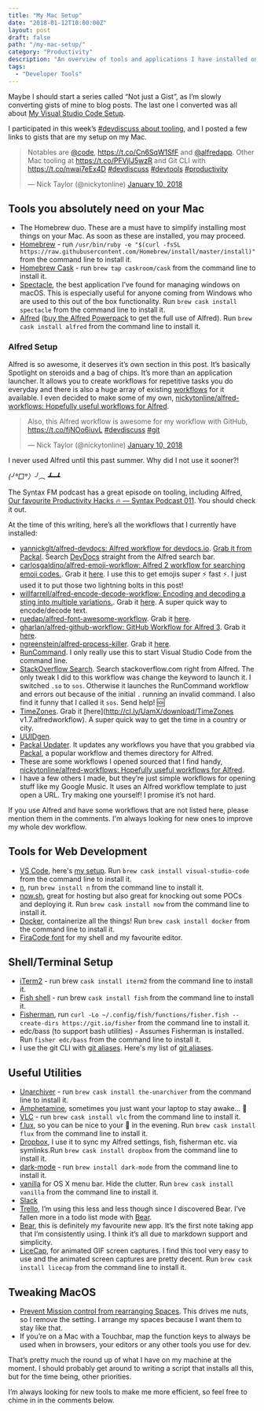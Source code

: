 ```yaml
---
title: "My Mac Setup"
date: "2018-01-12T10:00:00Z"
layout: post
draft: false
path: "/my-mac-setup/"
category: "Productivity"
description: "An overview of tools and applications I have installed on my Mac."
tags:
  - "Developer Tools"
---
```


Maybe I should start a series called “Not just a Gist”, as I’m slowly converting gists of mine to blog posts. The last one I converted was all about [My Visual Studio Code Setup](https://www.iamdeveloper.com/my-visual-studio-code-setup).

I participated in this week’s [#devdiscuss about tooling](https://twitter.com/ThePracticalDev/status/950910573369229313), and I posted a few links to gists that are my setup on my Mac.

<blockquote class="twitter-tweet" data-lang="en"><p lang="en" dir="ltr">Notables are <a href="https://twitter.com/code?ref_src=twsrc%5Etfw">@code</a>, <a href="https://t.co/Cn6SqW1SfF">https://t.co/Cn6SqW1SfF</a> and <a href="https://twitter.com/alfredapp?ref_src=twsrc%5Etfw">@alfredapp</a>. Other Mac tooling at <a href="https://t.co/PFVjlJ5wzR">https://t.co/PFVjlJ5wzR</a> and Git CLI with <a href="https://t.co/nwai7eEx4D">https://t.co/nwai7eEx4D</a> <a href="https://twitter.com/hashtag/devdiscuss?src=hash&amp;ref_src=twsrc%5Etfw">#devdiscuss</a> <a href="https://twitter.com/hashtag/devtools?src=hash&amp;ref_src=twsrc%5Etfw">#devtools</a> <a href="https://twitter.com/hashtag/productivity?src=hash&amp;ref_src=twsrc%5Etfw">#productivity</a></p>&mdash; Nick Taylor (@nickytonline) <a href="https://twitter.com/nickytonline/status/950912727622529024?ref_src=twsrc%5Etfw">January 10, 2018</a></blockquote>

## Tools you absolutely need on your Mac

* The Homebrew duo. These are a must have to simplify installing most things on your Mac. As soon as these are installed, you may proceed.
* [Homebrew](https://brew.sh) - run `/usr/bin/ruby -e "$(curl -fsSL https://raw.githubusercontent.com/Homebrew/install/master/install)"` from the command line to install it.
* [Homebrew Cask](https://caskroom.github.io) - run `brew tap caskroom/cask` from the command line to install it.
* [Spectacle](https://www.spectacleapp.com), the best application I’ve found for managing windows on macOS. This is especially useful for anyone coming from Windows who are used to this out of the box functionality. Run `brew cask install spectacle` from the command line to install it.
* [Alfred](https://www.alfredapp.com) ([buy the Alfred Powerpack](https://www.alfredapp.com/powerpack/buy/) to get the full use of Alfred). Run `brew cask install alfred` from the command line to install it.

### Alfred Setup

Alfred is so awesome, it deserves it’s own section in this post. It’s basically Spotlight on steroids and a bag of chips. It’s more than an application launcher. It allows you to create workflows for repetitive tasks you do everyday and there is also a huge array of existing [workflows](https://www.alfredapp.com/workflows/) for it available. I even decided to make some of my own, [nickytonline/alfred-workflows: Hopefully useful workflows for Alfred](https://github.com/nickytonline/alfred-workflows).

<blockquote class="twitter-tweet" data-lang="en"><p lang="en" dir="ltr">Also, this Alfred workflow is awesome for my workflow with GitHub, <a href="https://t.co/fjNOo6iuvL">https://t.co/fjNOo6iuvL</a> <a href="https://twitter.com/hashtag/devdiscuss?src=hash&amp;ref_src=twsrc%5Etfw">#devdiscuss</a> <a href="https://twitter.com/hashtag/git?src=hash&amp;ref_src=twsrc%5Etfw">#git</a></p>&mdash; Nick Taylor (@nickytonline) <a href="https://twitter.com/nickytonline/status/950915346596327424?ref_src=twsrc%5Etfw">January 10, 2018</a></blockquote>

I never used Alfred until this past summer. Why did I not use it sooner?!

*(╯°□°）╯︵ ┻━┻*

The Syntax FM podcast has a great episode on tooling, including Alfred, [Our favourite Productivity Hacks 🔥 — Syntax Podcast 011](https://syntax.fm/show/011/our-favourite-productivity-hacks). You should check it out.

At the time of this writing, here’s all the workflows that I currently have installed:

* [yannickglt/alfred-devdocs: Alfred workflow for devdocs.io](https://github.com/yannickglt/alfred-devdocs). [Grab it from Packal](https://github.com/packal/repository/raw/master/com.yannickglt.alfred2.devdocs/devdocs.alfredworkflow). Search [DevDocs](https://devdocs.io/) straight from the Alfred search bar.
* [carlosgaldino/alfred-emoji-workflow: Alfred 2 workflow for searching emoji codes.](https://github.com/carlosgaldino/alfred-emoji-workflow). Grab it [here](https://github.com/carlosgaldino/alfred-emoji-workflow/raw/master/package/emoji-codes.alfredworkflow). I use this to get emojis super ⚡ fast ⚡. I just used it to put those two lightning bolts in this post!
* [willfarrell/alfred-encode-decode-workflow: Encoding and decoding a sting into multiple variations.](https://github.com/willfarrell/alfred-encode-decode-workflow). Grab it [here](https://raw.github.com/willfarrell/alfred-encode-decode-workflow/master/encode-decode.alfredworkflow). A super quick way to encode/decode text.
* [ruedap/alfred-font-awesome-workflow](https://github.com/ruedap/alfred-font-awesome-workflow). Grab it [here](https://github.com/ruedap/alfred-font-awesome-workflow/raw/master/Font-Awesome.alfredworkflow).
* [gharlan/alfred-github-workflow: GitHub Workflow for Alfred 3](https://github.com/gharlan/alfred-github-workflow). Grab it [here](https://github.com/gharlan/alfred-github-workflow/releases).
* [ngreenstein/alfred-process-killer](https://github.com/nathangreenstein/alfred-process-killer). Grab it [here](https://github.com/ngreenstein/alfred-process-killer/blob/master/Kill%20Process.alfredworkflow?raw=true).
* [RunCommand](http://www.packal.org/workflow/runcommand). I only really use this to start Visual Studio Code from the command line.
* [StackOverflow Search](http://www.packal.org/workflow/stackoverflow-search). Search stackoverflow.com right from Alfred. The only tweak I did to this workflow was change the keyword to launch it. I switched `.so` to `sos`. Otherwise it launches the RunCommand workflow and errors out because of the initial `.` running an invalid command. I also find it funny that I called it `sos`. Send help! 🆘
* [TimeZones](http://geekzone.philosophicalzombie.net/post/45823505821/alfred-workflow-timezones-a-customizable-world). Grab it [here](http://cl.ly/UamX/download/TimeZones v1.7.alfredworkflow). A super quick way to get the time in a country or city.
* [UUIDgen](http://www.packal.org/workflow/uuidgen).
* [Packal Updater](http://www.packal.org/workflow/packal-updater). It updates any workflows you have that you grabbed via [Packal](http://www.packal.org), a popular workflow and themes directory for Alfred.
* These are some workflows I opened sourced that I find handy, [nickytonline/alfred-workflows: Hopefully useful workflows for Alfred](https://github.com/nickytonline/alfred-workflows).
* I have a few others I made, but they’re just simple workflows for opening stuff like my Google Music. It uses an Alfred workflow template to just open a URL. Try making one yourself! I promise it’s not hard.

If you use Alfred and have some workflows that are not listed here, please mention them in the comments. I'm always looking for new ones to improve my whole dev workflow.

## Tools for Web Development

* [VS Code](https://code.visualstudio.com), here's [my setup](http://vscode.iamdeveloper.com). Run `brew cask install visual-studio-code` from the command line to install it.
* [n](https://github.com/tj/n), run `brew install n` from the command line to install it.
* [now.sh](https://now.sh), great for hosting but also great for knocking out some POCs and deploying it. Run `brew cask install now` from the command line to install it.
* [Docker](https://www.docker.com/get-docker), containerize all the things! Run `brew cask install docker` from the command line to install it.
* [FiraCode font](https://github.com/tonsky/FiraCode) for my shell and my favourite editor.

## Shell/Terminal Setup

* [iTerm2](https://www.iterm2.com/) - run brew `cask install iterm2` from the command line to install it.
* [Fish shell](http://fishshell.com) - run brew `cask install fish` from the command line to install it.
* [Fisherman](https://github.com/fisherman/fisherman), run `curl -Lo ~/.config/fish/functions/fisher.fish --create-dirs https://git.io/fisher` from the command line to install it.
* edc/bass (to support bash utilities) - Assumes Fisherman is installed. Run `fisher edc/bass` from the command line to install it.
* I use the git CLI with [git aliases](https://git-scm.com/book/en/v2/Git-Basics-Git-Aliases). Here's my list of [git aliases](https://gitaliases.iamdeveloper.com).

## Useful Utilities

* [Unarchiver](https://theunarchiver.com) - run `brew cask install the-unarchiver` from the command line to install it.
* [Amphetamine](https://itunes.apple.com/us/app/amphetamine/id937984704), sometimes you just want your laptop to stay awake… 💊
* [VLC](https://www.videolan.org/vlc/download-macosx.html) - run `brew cask install vlc` from the command line to install it.
* [f.lux](https://justgetflux.com), so you can be nice to your 👀 in the evening. Run `brew cask install flux` from the command line to install it.
* [Dropbox](https://www.dropbox.com/downloading), I use it to sync my Alfred settings, fish, fisherman etc. via symlinks.Run `brew cask install dropbox` from the command line to install it.
* [dark-mode](https://github.com/sindresorhus/dark-mode) - run `brew install dark-mode` from the command line to install it.
* [vanilla](http://matthewpalmer.net/vanilla) for OS X menu bar. Hide the clutter. Run `brew cask install vanilla` from the command line to install it.
* [Slack](https://slack.com/downloads/osx)
* [Trello](https://itunes.apple.com/app/trello/id1278508951?mt=12), I’m using this less and less though since I discovered Bear. I’ve fallen more in a todo list mode with [Bear](http://www.bear-writer.com/).
* [Bear](http://www.bear-writer.com/), this is definitely my favourite new app. It’s the first note taking app that I’m consistently using. I think it’s all due to markdown support and simplicity.
* [LiceCap](https://www.cockos.com/licecap/licecap125.dmg), for animated GIF screen captures. I find this tool very easy to use and the animated screen captures are pretty decent. Run `brew cask install licecap` from the command line to install it.

## Tweaking MacOS

* [Prevent Mission control from rearranging Spaces](https://spigotdesign.com/prevent-mission-control-rearranging-desktop-spaces). This drives me nuts, so I remove the setting. I arrange my spaces because I want them to stay like that.
* If you’re on a Mac with a Touchbar, map the function keys to always be used when in browsers, your editors or any other tools you use for dev.

That’s pretty much the round up of what I have on my machine at the moment. I should probably get around to writing a script that installs all this, but for the time being, other priorities.

I’m always looking for new tools to make me more efficient, so feel free to chime in in the comments below.
